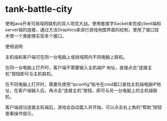 # tank-battle-city
使用java开发可局域网联机的双人坦克大战。使用套接字Socket来完成client端和server端的连接，通过方法Graphics来进行游戏地图界面的绘制，使用了接口技术使一个类能够实现多个接口。

使用说明

主机端和客户端可在同一台电脑上或局域网内不同电脑上联机。

在同一台电脑上打开时，客户端不需要输入主机端IP 地址，直接点击“连接主机”按钮即可与主机联机。

在不同电脑上打开时，需要先使用“ipconfig”指令在cmd窗口查找主机端电脑IP地址，在客户端输入后，再点击“连接主机”按钮，即可与另一台电脑上的主机端联机。

客户端成功连接主机端后，游戏会自动载入并开始，可以点击右上角的“帮助”按钮查看操作提示。

